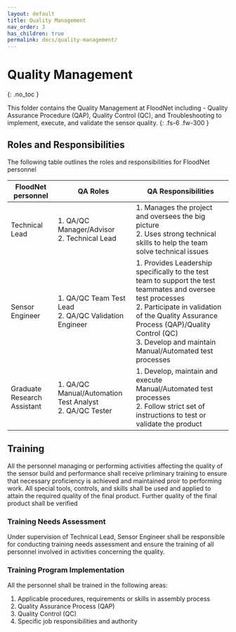 ```yaml
---
layout: default
title: Quality Management
nav_order: 3
has_children: true
permalink: docs/quality-management/
---
```


# Quality Management

{: .no_toc }

This folder contains the Quality Management at FloodNet including - Quality Assurance Procedure (QAP), Quality Control (QC), and Troubleshooting to implement, execute, and validate the sensor quality.
{: .fs-6 .fw-300 }

<h2>Roles and Responsibilities</h2>

The following table outlines the roles and responsibilities for FloodNet personnel

| FloodNet personnel          | QA Roles                                                     | QA Responsibilities                                          |
| --------------------------- | ------------------------------------------------------------ | ------------------------------------------------------------ |
| Technical Lead              | 1. QA/QC Manager/Advisor <br />2. Technical Lead             | 1. Manages the project and oversees the big picture<br />2. Uses strong technical skills to help the team solve technical issues |
| Sensor Engineer             | 1. QA/QC Team Test Lead <br />2. QA/QC Validation Engineer <br /> | 1. Provides Leadership specifically to the test team to support the test teammates and oversee test processes<br /> 2. Participate in validation of the Quality Assurance Process (QAP)/Quality Control (QC)<br /> 3. Develop and maintain Manual/Automated test processes |
| Graduate Research Assistant | 1. QA/QC Manual/Automation Test Analyst <br />2. QA/QC Tester | 1. Develop, maintain and execute Manual/Automated test processes <br />2. Follow strict set of instructions to test or validate the product |



<h2>Training</h2>

All the personnel managing or performing activities affecting the quality of the sensor build and performance shall receive prliminary training to ensure that necessary proficiency is achieved and maintained proir to performing work. All special tools, controls, and skills shall be used and applied to attain the required quality of the final product. Further quality of the final product shall be verified

<h3>Training Needs Assessment</h3>

Under supervision of Technical Lead, Sensor Engineer shall be responsible for conducting training needs assessment and ensure the training of all personnel involved in activities concerning the quality.

<h3>Training Program Implementation</h3>

All the personnel shall be trained in the following areas:

1. Applicable procedures, requirements or skills in assembly process
2. Quality Assurance Process (QAP)
3. Quality Control (QC)
4. Specific job responsibilities and authority

